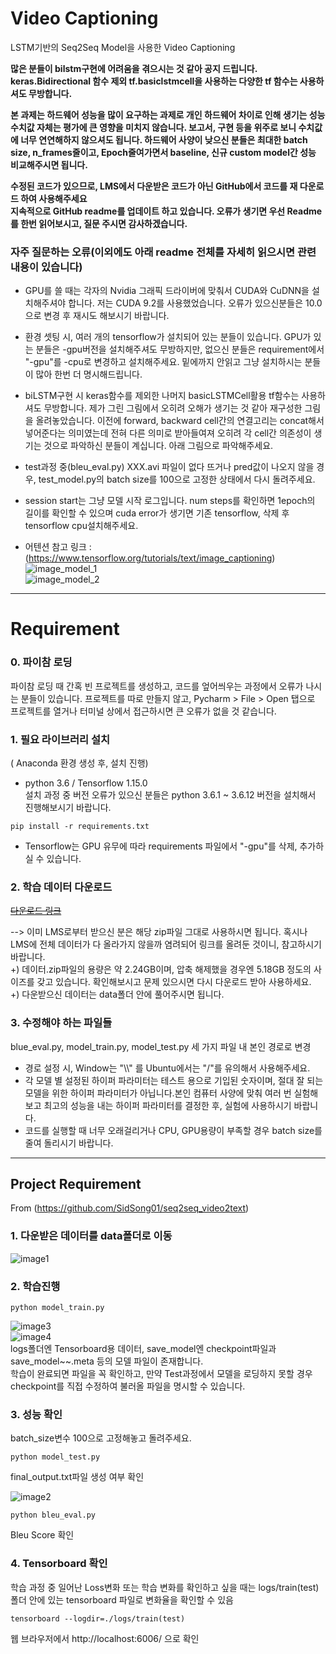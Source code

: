 # Video Captioning
LSTM기반의 Seq2Seq Model을 사용한 Video Captioning

__많은 분들이 bilstm구현에 어려움을 겪으시는 것 같아 공지 드립니다. keras.Bidirectional 함수 제외 tf.basiclstmcell을 사용하는 다양한 tf 함수는 사용하셔도 무방합니다.__   
   
__본 과제는 하드웨어 성능을 많이 요구하는 과제로 개인 하드웨어 차이로 인해 생기는 성능 수치값 자체는 평가에 큰 영향을 미치지 않습니다. 보고서, 구현 등을 위주로 보니 수치값에 너무 연연해하지 않으셔도 됩니다. 하드웨어 사양이 낮으신 분들은 최대한 batch size, n_frames줄이고, Epoch줄여가면서 baseline, 신규 custom model간 성능 비교해주시면 됩니다.__   
   
__수정된 코드가 있으므로, LMS에서 다운받은 코드가 아닌 GitHub에서 코드를 재 다운로드 하여 사용해주세요__   
__지속적으로 GitHub readme를 업데이트 하고 있습니다. 오류가 생기면 우선 Readme를 한번 읽어보시고, 질문 주시면 감사하겠습니다.__

### 자주 질문하는 오류(이외에도 아래 readme 전체를 자세히 읽으시면 관련 내용이 있습니다)   

- GPU를 쓸 때는 각자의 Nvidia 그래픽 드라이버에 맞춰서 CUDA와 CuDNN을 설치해주셔야 합니다. 저는 CUDA 9.2를 사용했었습니다. 오류가 있으신분들은 10.0으로 변경 후 재시도 해보시기 바랍니다.   

- 환경 셋팅 시, 여러 개의 tensorflow가 설치되어 있는 분들이 있습니다. GPU가 있는 분들은 -gpu버전을 설치해주셔도 무방하지만, 없으신 분들은 requirement에서 "-gpu"를 -cpu로 변경하고 설치해주세요. 밑에까지 안읽고 그냥 설치하시는 분들이 많아 한번 더 명시해드립니다.   

- biLSTM구현 시 keras함수를 제외한 나머지 basicLSTMCell활용 tf함수는 사용하셔도 무방합니다. 제가 그린 그림에서 오히려 오해가 생기는 것 같아 재구성한 그림을 올려놓았습니다. 이전에 forward, backward cell간의 연결고리는 concat해서 넣어준다는 의미였는데 전혀 다른 의미로 받아들여져 오히려 각 cell간 의존성이 생기는 것으로 파악하신 분들이 계십니다. 아래 그림으로 파악해주세요.

- test과정 중(bleu_eval.py) XXX.avi 파일이 없다 뜨거나 pred값이 나오지 않을 경우, test_model.py의 batch size를 100으로 고정한 상태에서 다시 돌려주세요.   

- session start는 그냥 모델 시작 로그입니다. num steps를 확인하면 1epoch의 길이를 확인할 수 있으며 cuda error가 생기면 기존 tensorflow, 삭제 후 tensorflow cpu설치해주세요.   
 
- 어텐션 참고 링크 : (https://www.tensorflow.org/tutorials/text/image_captioning)
![image_model_1](./bilstm.jpg)   
![image_model_2](./attention.jpg)
------------

# Requirement

### __0. 파이참 로딩__ ###   
파이참 로딩 때 간혹 빈 프로젝트를 생성하고, 코드를 엎어씌우는 과정에서 오류가 나시는 분들이 있습니다.
프로젝트를 따로 만들지 않고, Pycharm > File > Open 탭으로 프로젝트를 열거나 터미널 상에서 접근하시면 큰 오류가 없을 것 같습니다.

### __1. 필요 라이브러리 설치__ ###   
( Anaconda 환경 생성 후, 설치 진행)   
- python 3.6 / Tensorflow 1.15.0    
설치 과정 중 버전 오류가 있으신 분들은 python 3.6.1 ~ 3.6.12 버전을 설치해서 진행해보시기 바랍니다.
```
pip install -r requirements.txt
```
- Tensorflow는 GPU 유무에 따라 requirements 파일에서 "-gpu"를 삭제, 추가하실 수 있습니다.   

### __2. 학습 데이터 다운로드__ ###   

~~[다운로드 링크]()~~   

--> 이미 LMS로부터 받으신 분은 해당 zip파일 그대로 사용하시면 됩니다. 혹시나 LMS에 전체 데이터가 다 올라가지 않을까 염려되어 링크를 올려둔 것이니, 참고하시기 바랍니다.   
+) 데이터.zip파일의 용량은 약 2.24GB이며, 압축 해제했을 경우엔 5.18GB 정도의 사이즈를 갖고 있습니다. 확인해보시고 문제 있으시면 다시 다운로드 받아 사용하세요.   
+) 다운받으신 데이터는 data폴더 안에 풀어주시면 됩니다.

### __3. 수정해야 하는 파일들__ ###
blue_eval.py, model_train.py, model_test.py 세 가지 파일 내 본인 경로로 변경   

- 경로 설정 시, Window는 "\\\\" 를 Ubuntu에서는 "/"를 유의해서 사용해주세요.
- 각 모델 별 설정된 하이퍼 파라미터는 테스트 용으로 기입된 숫자이며, 절대 잘 되는 모델을 위한 하이퍼 파라미터가 아닙니다.본인 컴퓨터 사양에 맞춰 여러 번 실험해보고 최고의 성능을 내는 하이퍼 파라미터를 결정한 후, 실험에 사용하시기 바랍니다.   
- 코드를 실행할 때 너무 오래걸리거나 CPU, GPU용량이 부족할 경우 batch size를 줄여 돌리시기 바랍니다.   

------------

## Project Requirement
From (https://github.com/SidSong01/seq2seq_video2text)   

### __1. 다운받은 데이터를 data폴더로 이동__ ###
![image1](./directory.jpg)

### __2. 학습진행__ ###   
  ```
  python model_train.py
  ```   
  
  ![image3](./save_model_image.jpg)   
  ![image4](./logs_image.jpg)   
  logs폴더엔 Tensorboard용 데이터, save_model엔 checkpoint파일과 save_model~~.meta 등의 모델 파일이 존재합니다.   
  학습이 완료되면 파일을 꼭 확인하고, 만약 Test과정에서 모델을 로딩하지 못할 경우 checkpoint를 직접 수정하여 불러올 파일을 명시할 수 있습니다.   
  
### __3. 성능 확인__ ###   
  batch_size변수 100으로 고정해놓고 돌려주세요.

  ```
  python model_test.py
  ```
  final_output.txt파일 생성 여부 확인   
  
  ![image2](./final_output_image.jpg)
  ```
  python bleu_eval.py
  ```
  Bleu Score 확인   
    
### __4. Tensorboard 확인__ ###   

   학습 과정 중 일어난 Loss변화 또는 학습 변화를 확인하고 싶을 때는
   logs/train(test)폴더 안에 있는 tensorboard 파일로 변화율을 확인할 수 있음
   ```
   tensorboard --logdir=./logs/train(test)
   ```
   웹 브라우저에서 http://localhost:6006/ 으로 확인   
   
